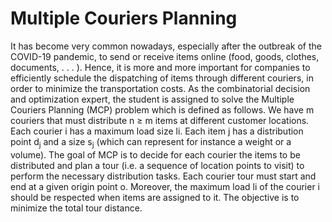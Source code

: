 # Multiple Couriers Planning
It has become very common nowadays, especially after the outbreak of the COVID-19 pandemic, to send or receive items online (food, goods, clothes, documents, . . . ). Hence, it is more and more important for companies to efficiently schedule the dispatching of items through different couriers, in order to minimize the transportation costs. As the combinatorial decision and optimization expert, the student is assigned to solve the Multiple Couriers Planning (MCP) problem which is defined as follows. We have m couriers that must distribute n ≥ m items at different customer locations. Each courier i has a maximum load size li. Each item j has a distribution point d<sub>j</sub> and a size s<sub>j</sub> (which can represent for instance a weight or a volume). The goal of MCP is to decide for each courier the items to be distributed and plan a tour (i.e. a sequence of location points to visit) to perform the necessary distribution tasks. Each courier tour must start and end at a given origin point o. Moreover, the maximum load li of the courier i should be respected when items are assigned to it. The objective is to minimize the total tour distance.

